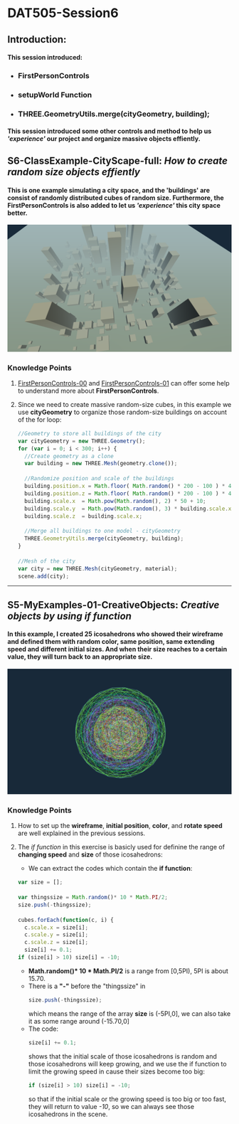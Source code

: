 # DAT505-Session6
## Introduction:
#### This session introduced:
  * ### FirstPersonControls
  * ### setupWorld Function
  * ### THREE.GeometryUtils.merge(cityGeometry, building);
#### This session introduced some other controls and method to help us *'experience'* our project and organize massive objects effiently.
## S6-ClassExample-CityScape-full: *How to create random size objects effiently*
#### This is one example simulating a city space, and the 'buildings' are consist of randomly distributed cubes of random size. Furthermore, the **FirstPersonControls** is also added to let us *'experience'* this city space better.
![S6-ClassExample-CityScape-full00](/Session6/(README)pictures/pic-0.png "S6-ClassExample-CityScape-full00")
### Knowledge Points
1. [FirstPersonControls-00](https://www.2cto.com/kf/201803/734241.html) and [FirstPersonControls-01](https://blog.csdn.net/ithanmang/article/details/82351844) can offer some help to understand more about **FirstPersonControls**.

2. Since we need to create massive random-size cubes, in this example we use **cityGeometry** to organize those random-size buildings on account of the for loop:
   ```javascript
   //Geometry to store all buildings of the city
   var cityGeometry = new THREE.Geometry();
   for (var i = 0; i < 300; i++) {
     //Create geometry as a clone
     var building = new THREE.Mesh(geometry.clone());

     //Randomize position and scale of the buildings
     building.position.x = Math.floor( Math.random() * 200 - 100 ) * 4;
     building.position.z = Math.floor( Math.random() * 200 - 100 ) * 4;
     building.scale.x  = Math.pow(Math.random(), 2) * 50 + 10;
     building.scale.y  = Math.pow(Math.random(), 3) * building.scale.x * 8 + 8;
     building.scale.z  = building.scale.x;

     //Merge all buildings to one model - cityGeometry
     THREE.GeometryUtils.merge(cityGeometry, building);
   }

   //Mesh of the city
   var city = new THREE.Mesh(cityGeometry, material);
   scene.add(city);
   ```


********************

## S5-MyExamples-01-CreativeObjects: *Creative objects by using if function*
#### In this example, I created 25 icosahedrons who showed their wireframe and defined them with random color, same position, same extending speed and different initial sizes. And when their size reaches to a certain value, they will turn back to an appropriate size.
![S5-MyExamples-01-CreativeObjects00](/Session5/(README)pictures/pic-2.png "S5-MyExamples-01-CreativeObjects00")
### Knowledge Points
1. How to set up the **wireframe**, **initial position**, **color**, and **rotate speed** are well explained in the previous sessions.

2. The *if function* in this exercise is basicly used for definine the range of  **changing speed** and **size** of those icosahedrons:
   * We can extract the codes which contain the **if function**:
   ```javascript
   var size = [];

   var thingssize = Math.random()* 10 * Math.PI/2;
   size.push(-thingssize);

   cubes.forEach(function(c, i) {
     c.scale.x = size[i];
     c.scale.y = size[i];
     c.scale.z = size[i];
     size[i] += 0.1;
   if (size[i] > 10) size[i] = -10;
   ```
   * __Math.random()* 10 * Math.PI/2__ is a range from [0,5PI), 5PI is about 15.70.
   * There is a __"-"__ before the "thingssize" in
     ```javascript
     size.push(-thingssize);
     ```
     which means the range of the array **size** is (-5PI,0], we can also take it as some range around (-15.70,0]
   * The code:
     ```javascript
     size[i] += 0.1;
     ```
     shows that the initial scale of those icosahedrons is random and those icosahedrons will keep growing, and we use the if function to limit the growing speed in cause their sizes become too big:
     ```javascript
     if (size[i] > 10) size[i] = -10;
     ```
     so that if the initial scale or the growing speed is too big or too fast, they will return to value *-10*, so we can always see those icosahedrons in the scene.

